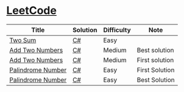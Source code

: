 # [LeetCode](https://leetcode.com/problemset/all/)


| Title           |  Solution       | Difficulty    | Note | 
|---------------- | --------------- | ------------- | ------------- |
| [Two Sum](https://leetcode.com/problems/two-sum/) | [C#](./csharp/add-two-numbers.cs) | Easy         ||
| [Add Two Numbers](https://leetcode.com/problems/add-two-numbers/) | [C#](./csharp/add-two-numbers.cs) | Medium         | Best solution |
| [Add Two Numbers](https://leetcode.com/problems/add-two-numbers/) | [C#](./csharp/two-sum-brute-force.cs) | Medium         | First solution |
| [Palindrome Number](https://leetcode.com/problems/add-two-numbers/) | [C#](./csharp/palindrome-number-string/src/models/Solution.cs) | Easy         | First Solution |
| [Palindrome Number](https://leetcode.com/problems/add-two-numbers/) | [C#](./csharp/palindrome-number-mod/src/Solution.cs) | Easy         | Best Solution |

